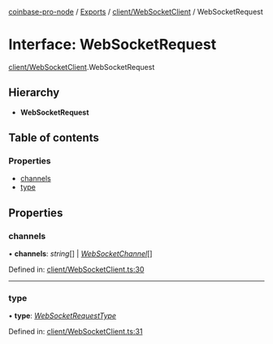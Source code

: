 [coinbase-pro-node](../../README.md) / [Exports](../../modules.md) / [client/WebSocketClient](../../modules/client_websocketclient.md) / WebSocketRequest

# Interface: WebSocketRequest

[client/WebSocketClient](../../modules/client_websocketclient.md).WebSocketRequest

## Hierarchy

- **WebSocketRequest**

## Table of contents

### Properties

- [channels](websocketclient.websocketrequest.md#channels)
- [type](websocketclient.websocketrequest.md#type)

## Properties

### channels

• **channels**: _string_[] \| [_WebSocketChannel_](websocketclient.websocketchannel.md)[]

Defined in: [client/WebSocketClient.ts:30](https://github.com/bennycode/coinbase-pro-node/blob/ac883aa/src/client/WebSocketClient.ts#L30)

---

### type

• **type**: [_WebSocketRequestType_](../../enums/client/websocketclient.websocketrequesttype.md)

Defined in: [client/WebSocketClient.ts:31](https://github.com/bennycode/coinbase-pro-node/blob/ac883aa/src/client/WebSocketClient.ts#L31)
